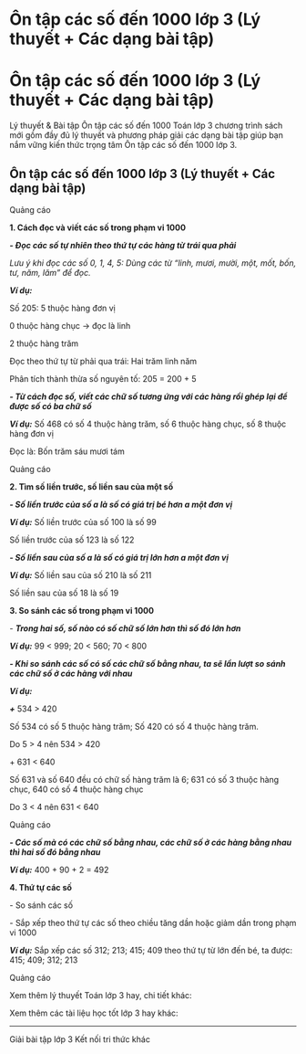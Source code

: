 # Ôn tập các số đến 1000 lớp 3 (Lý thuyết + Các dạng bài tập)

# Ôn tập các số đến 1000 lớp 3 (Lý thuyết + Các dạng bài tập)

Lý thuyết & Bài tập Ôn tập các số đến 1000 Toán lớp 3 chương trình sách mới gồm đầy đủ lý thuyết và phương pháp giải các dạng bài tập giúp bạn nắm vững kiến thức trọng tâm Ôn tập các số đến 1000 lớp 3.

## Ôn tập các số đến 1000 lớp 3 (Lý thuyết + Các dạng bài tập)

Quảng cáo

**1\. Cách đọc và viết các số trong phạm vi 1000**

**_\- Đọc các số tự nhiên theo thứ tự các hàng từ trái qua phải_**

_Lưu ý khi đọc các số 0, 1, 4, 5: Dùng các từ “linh, mươi, mười, một, mốt, bốn, tư, năm, lăm” để đọc._

**_Ví dụ:_**

Số 205: 5 thuộc hàng đơn vị

0 thuộc hàng chục → đọc là linh

2 thuộc hàng trăm

Đọc theo thứ tự từ phải qua trái: Hai trăm linh năm

Phân tích thành thừa số nguyên tố: 205 = 200 + 5

**_\- Từ cách đọc số, viết các chữ số tương ứng với các hàng rồi ghép lại để được số có ba chữ số_**

**_Ví dụ:_** Số 468 có số 4 thuộc hàng trăm, số 6 thuộc hàng chục, số 8 thuộc hàng đơn vị

Đọc là: Bốn trăm sáu mươi tám

Quảng cáo

**2\. Tìm số liền trước, số liền sau của một số**

**_\- Số liền trước của số a là số có giá trị bé hơn a một đơn vị_**

**_Ví dụ:_** Số liền trước của số 100 là số 99

Số liền trước của số 123 là số 122

**_\- Số liền sau của số a là số có giá trị lớn hơn a một đơn vị_**

**_Ví dụ:_** Số liền sau của số 210 là số 211

Số liền sau của số 18 là số 19

**3\. So sánh các số trong phạm vi 1000**

\- **_Trong hai số, số nào có số chữ số lớn hơn thì số đó lớn hơn_**

**_Ví dụ:_** 99 < 999; 20 < 560; 70 < 800

**_\- Khi so sánh các số có số các chữ số bằng nhau, ta sẽ lần lượt so sánh các chữ số ở các hàng với nhau_**

**_Ví dụ:_**

**_+_** 534 > 420 

Số 534 có số 5 thuộc hàng trăm; Số 420 có số 4 thuộc hàng trăm.

Do 5 > 4 nên 534 > 420

\+ 631 < 640

Số 631 và số 640 đều có chữ số hàng trăm là 6; 631 có số 3 thuộc hàng chục, 640 có số 4 thuộc hàng chục

Do 3 < 4 nên 631 < 640

Quảng cáo

**_\- Các số mà có các chữ số bằng nhau, các chữ số ở các hàng bằng nhau thì hai số đó bằng nhau_**

**_Ví dụ:_** 400 + 90 + 2 = 492

**4\. Thứ tự các số**

\- So sánh các số

\- Sắp xếp theo thứ tự các số theo chiều tăng dần hoặc giảm dần trong phạm vi 1000

**_Ví dụ:_** Sắp xếp các số 312; 213; 415; 409 theo thứ tự từ lớn đến bé, ta được: 415; 409; 312; 213

Quảng cáo

Xem thêm lý thuyết Toán lớp 3 hay, chi tiết khác:

Xem thêm các tài liệu học tốt lớp 3 hay khác:

* * *

Giải bài tập lớp 3 Kết nối tri thức khác
